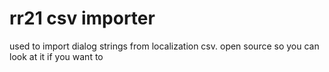 # rr21 csv importer
used to import dialog strings from localization csv. open source so you can look at it if you want to
